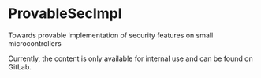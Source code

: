 # ProvableSecImpl
Towards provable implementation of security features on small microcontrollers

Currently, the content is only available for internal use and can be found on GitLab.
